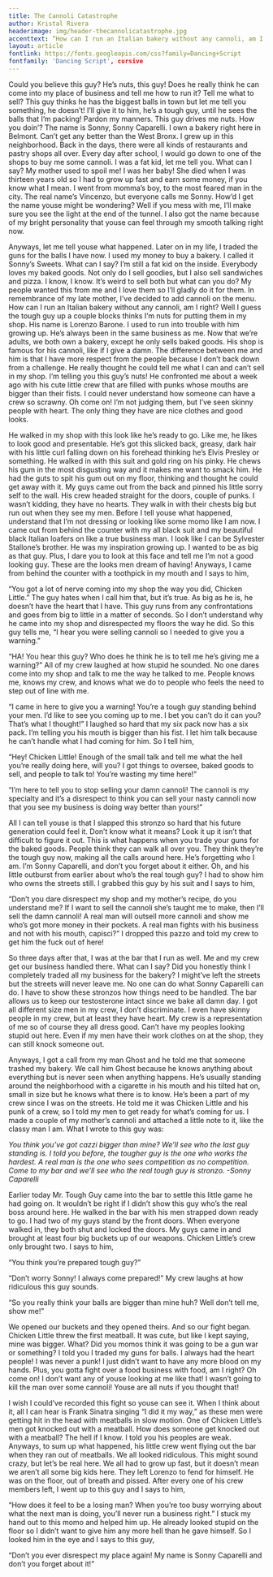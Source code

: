 ```yaml
---
title: The Cannoli Catastrophe
author: Kristal Rivera
headerimage: img/header-thecannolicatastrophe.jpg
accenttext: “How can I run an Italian bakery without any cannoli, am I right?”
layout: article
fontlink: https://fonts.googleapis.com/css?family=Dancing+Script
fontfamily: 'Dancing Script', cursive
---
```

Could you believe this guy? He’s nuts, this guy! Does he really think he can come into my place of business and tell me how to run it? Tell me what to sell? This guy thinks he has the biggest balls in town but let me tell you something, he doesn’t! I’ll give it to him, he’s a tough guy, until he sees the balls that I’m packing! Pardon my manners. This guy drives me nuts. How you doin’? The name is Sonny, Sonny Caparelli. I own a bakery right here in Belmont. Can’t get any better than the West Bronx. I grew up in this neighborhood. Back in the days, there were all kinds of restaurants and pastry shops all over.   Every day after school, I would go down to one of the shops to buy me some cannoli. I was a fat kid, let me tell you. What can I say? My mother used to spoil me! I was her baby! She died when I was thirteen years old so I had to grow up fast and earn some money, if you know what I mean. I went from momma’s boy, to the most feared man in the city. The real name’s Vincenzo, but everyone calls me Sonny. How’d I get the name youse might be wondering? Well if you mess with me, I’ll make sure you see the light at the end of the tunnel. I also got the name because of my bright personality that youse can feel through my smooth talking right now.

Anyways, let me tell youse what happened. Later on in my life, I traded the guns for the balls I have now. I used my money to buy a bakery. I called it Sonny’s Sweets. What can I say? I’m still a fat kid on the inside. Everybody loves my baked goods. Not only do I sell goodies, but I also sell sandwiches and pizza. I know, I know. It’s weird to sell both but what can you do? My people wanted this from me and I love them so I’ll gladly do it for them. In remembrance of my late mother, I’ve decided to add cannoli on the menu. How can I run an Italian bakery without any cannoli, am I right? Well I guess the tough guy up a couple blocks thinks I’m nuts for putting them in my shop. His name is Lorenzo Barone. I used to run into trouble with him growing up. He’s always been in the same business as me. Now that we’re adults, we both own a bakery, except he only sells baked goods. His shop is famous for his cannoli, like if I give a damn. The difference between me and him is that I have more respect from the people because I don’t back down from a challenge. He really thought he could tell me what I can and can’t sell in my shop. I’m telling you this guy’s nuts! He confronted me about a week ago with his cute little crew that are filled with punks whose mouths are bigger than their fists. I could never understand how someone can have a crew so scrawny. Oh come on! I’m not judging them, but I’ve seen skinny people with heart. The only thing they have are nice clothes and good looks.

He walked in my shop with this look like he’s ready to go. Like me, he likes to look good and presentable. He’s got this slicked back, greasy, dark hair with his little curl falling down on his forehead thinking he’s Elvis Presley or something. He walked in with this suit and gold ring on his pinky. He chews his gum in the most disgusting way and it makes me want to smack him. He had the guts to spit his gum out on my floor, thinking and thought he could get away with it. My guys came out from the back and pinned his little sorry self to the wall. His crew headed straight for the doors, couple of punks. I wasn’t kidding, they have no hearts. They walk in with their chests big but run out when they see my men. Before I tell youse what happened, understand that I’m not dressing or looking like some momo like I am now. I came out from behind the counter with my all black suit and my beautiful black Italian loafers on like a true business man. I look like I can be Sylvester Stallone’s brother. He was my inspiration growing up. I wanted to be as big as that guy. Plus, I dare you to look at this face and tell me I’m not a good looking guy. These are the looks men dream of having! Anyways, I came from behind the counter with a toothpick in my mouth and I says to him,

“You got a lot of nerve coming into my shop the way you did, Chicken Little.” The guy hates when I call him that, but it’s true. As big as he is, he doesn’t have the heart that I have. This guy runs from any confrontations and goes from big to little in a matter of seconds. So I don’t understand why he came into my shop and disrespected my floors the way he did. So this guy tells me,
“I hear you were selling cannoli so I needed to give you a warning.”

“HA! You hear this guy? Who does he think he is to tell me he’s giving me a warning?” All of my crew laughed at how stupid he sounded. No one dares come into my shop and talk to me the way he talked to me. People knows me, knows my crew, and knows what we do to people who feels the need to step out of line with me.

“I came in here to give you a warning! You’re a tough guy standing behind your men. I’d like to see you coming up to me. I bet you can’t do it can you? That’s what I thought!” I laughed so hard that my six pack now has a six pack. I’m telling you his mouth is bigger than his fist. I let him talk because he can’t handle what I had coming for him. So I tell him,

“Hey! Chicken Little! Enough of the small talk and tell me what the hell you’re really doing here, will you? I got things to oversee, baked goods to sell, and people to talk to! You’re wasting my time here!”

“I’m here to tell you to stop selling your damn cannoli! The cannoli is my specialty and it’s a disrespect to think you can sell your nasty cannoli now that you see my business is doing way better than yours!”

All I can tell youse is that I slapped this stronzo so hard that his future generation could feel it. Don’t know what it means? Look it up it isn’t that difficult to figure it out. This is what happens when you trade your guns for the baked goods. People think they can walk all over you. They think they’re the tough guy now, making all the calls around here. He’s forgetting who I am. I’m Sonny Caparelli, and don’t you forget about it either. Oh, and his little outburst from earlier about who’s the real tough guy? I had to show him who owns the streets still. I grabbed this guy by his suit and I says to him,

“Don’t you dare disrespect my shop and my mother’s recipe, do you understand me? If I want to sell the cannoli she’s taught me to make, then I’ll sell the damn cannoli! A real man will outsell more cannoli and show me who’s got more money in their pockets. A real man fights with his business and not with his mouth, capisci?” I dropped this pazzo and told my crew to get him the fuck out of here!

So three days after that, I was at the bar that I run as well. Me and my crew get our business handled there. What can I say? Did you honestly think I completely traded all my business for the bakery? I might’ve left the streets but the streets will never leave me. No one can do what Sonny Caparelli can do. I have to show these stronzos how things need to be handled. The bar allows us to keep our testosterone intact since we bake all damn day. I got all different size men in my crew, I don’t discriminate. I even have skinny people in my crew, but at least they have heart. My crew is a representation of me so of course they all dress good. Can’t have my peoples looking stupid out here. Even if my men have their work clothes on at the shop, they can still knock someone out.

Anyways, I got a call from my man Ghost and he told me that someone trashed my bakery. We call him Ghost because he knows anything about everything but is never seen when anything happens. He’s usually standing around the neighborhood with a cigarette in his mouth and his tilted hat on, small in size but he knows what there is to know. He’s been a part of my crew since I was on the streets. He told me it was Chicken Little and his punk of a crew, so I told my men to get ready for what’s coming for us. I made a couple of my mother’s cannoli and attached a little note to it, like the classy man I am. What I wrote to this guy was:

*You think you’ve got cazzi bigger than mine? We’ll see who the last guy standing is. I told you before, the tougher guy is the one who works the hardest. A real man is the one who sees competition as no competition. Come to my bar and we’ll see who the real tough guy is stronzo.*
        *-Sonny Caparelli*

Earlier today Mr. Tough Guy came into the bar to settle this little game he had going on. It wouldn’t be right if I didn’t show this guy who’s the real boss around here. He walked in the bar with his men strapped down ready to go. I had two of my guys stand by the front doors. When everyone walked in, they both shut and locked the doors. My guys came in and brought at least four big buckets up of our weapons. Chicken Little’s crew only brought two. I says to him,

“You think you’re prepared tough guy?”

“Don’t worry Sonny! I always come prepared!” My crew laughs at how ridiculous this guy sounds.

   “So you really think your balls are bigger than mine huh? Well don’t tell me, show me!”

We opened our buckets and they opened theirs. And so our fight began. Chicken Little threw the first meatball. It was cute, but like I kept saying, mine was bigger. What? Did you momos think it was going to be a gun war or something? I told you I traded my guns for balls. I always had the heart people! I was never a punk! I just didn’t want to have any more blood on my hands. Plus, you gotta fight over a food business with food, am I right? Oh come on! I don’t want any of youse looking at me like that! I wasn’t going to kill the man over some cannoli! Youse are all nuts if you thought that!

I wish I could’ve recorded this fight so youse can see it. When I think about it, all I can hear is Frank Sinatra singing “I did it my way,” as these men were getting hit in the head with meatballs in slow motion. One of Chicken Little’s men got knocked out with a meatball. How does someone get knocked out with a meatball? The hell if I know. I told you his peoples are weak. Anyways, to sum up what happened, his little crew went flying out the bar when they ran out of meatballs. We all looked ridiculous. This might sound crazy, but let’s be real here. We all had to grow up fast, but it doesn’t mean we aren’t all some big kids here. They left Lorenzo to fend for himself. He was on the floor, out of breath and pissed. After every one of his crew members left, I went up to this guy and I says to him,

“How does it feel to be a losing man? When you’re too busy worrying about what the next man is doing, you’ll never run a business right.” I stuck my hand out to this momo and helped him up. He already looked stupid on the floor so I didn’t want to give him any more hell than he gave himself. So I looked him in the eye and I says to this guy,

“Don’t you ever disrespect my place again! My name is Sonny Caparelli and don’t you forget about it!”
